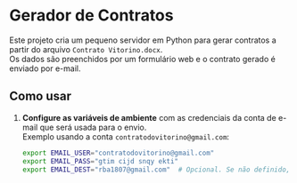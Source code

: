 # Gerador de Contratos

Este projeto cria um pequeno servidor em Python para gerar contratos a partir do arquivo `Contrato Vitorino.docx`.  
Os dados são preenchidos por um formulário web e o contrato gerado é enviado por e-mail.

## Como usar

1. **Configure as variáveis de ambiente** com as credenciais da conta de e-mail que será usada para o envio.  
   Exemplo usando a conta `contratodovitorino@gmail.com`:

   ```bash
   export EMAIL_USER="contratodovitorino@gmail.com"
   export EMAIL_PASS="gtim cijd snqy ekti"
   export EMAIL_DEST="rba1807@gmail.com"  # Opcional. Se não definido, usa este como padrão.
